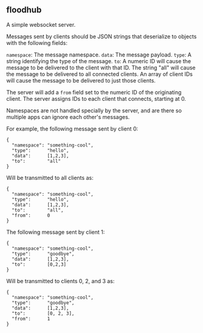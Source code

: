 floodhub
--------

A simple websocket server.

Messages sent by clients should be JSON strings that deserialize to objects with the following fields:

`namespace`: The message namespace.
`data`:      The message payload.
`type`:      A string identifying the type of the message.
`to`:        A numeric ID will cause the message to be delivered
             to the client with that ID. The string "all" will
             cause the message to be delivered to all connected
             clients. An array of client IDs will cause the message
             to be delivered to just those clients.

The server will add a `from` field set to the numeric ID of the
originating client. The server assigns IDs to each client that
connects, starting at 0.

Namespaces are not handled specially by the server, and are
there so multiple apps can ignore each other's messages.

For example, the following message sent by client 0:
```
{
  "namespace": "something-cool",
  "type":      "hello",
  "data":      [1,2,3],
  "to":        "all"
}
```

Will be transmitted to all clients as:
```
{
  "namespace": "something-cool",
  "type":      "hello",
  "data":      [1,2,3],
  "to":        "all",
  "from":      0
}
```

The following message sent by client 1:
```
{
  "namespace": "something-cool",
  "type":      "goodbye",
  "data":      [1,2,3],
  "to":        [0,2,3]
}
```

Will be transmitted to clients 0, 2, and 3 as:
```
{
  "namespace": "something-cool",
  "type":      "goodbye",
  "data":      [1,2,3],
  "to":        [0, 2, 3],
  "from":      1
}
```
